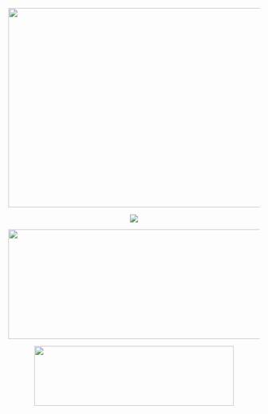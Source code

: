 <p align="center">
  <img width="1950" height="400" src="https://telegra.ph/file/b29d6d5815609f000d95e.jpg">
</p>
<p align="center">
   <img 
    src="https://readme-typing-svg.herokuapp.com?color=%23F058F7&size=25&center=true&height=60&lines=Welcome+To+Github+Xcaa+Bot;Create+By+FxSx"
   />
 </a>
</p>
<p align="center">
   <img width="600" height="220" src="https://github-readme-stats.vercel.app/api?username=Xcaa-Bot&show_icons=true&theme=chartreuse-dark&locale=id">
</p>
<p align="center">
   <img width="400" height="120" src="https://github-readme-stats.vercel.app/api/top-langs/?username=Xcaa-Bot&layout=compact&theme=chartreuse-pink">
</p>
